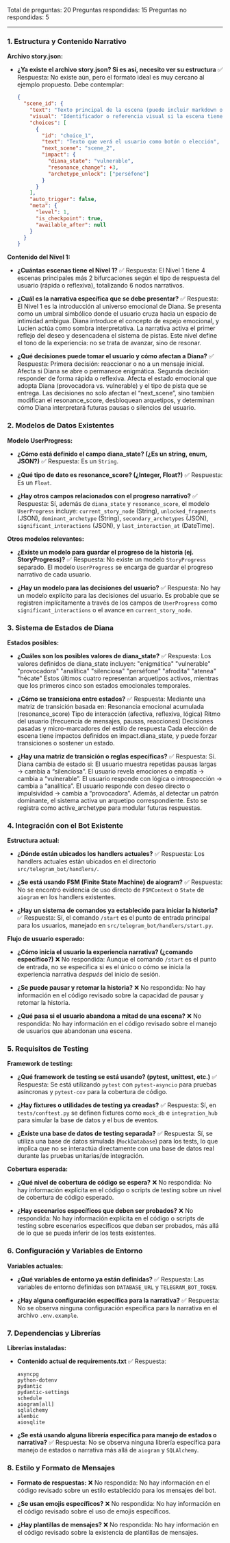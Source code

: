 Total de preguntas: 20
Preguntas respondidas: 15
Preguntas no respondidas: 5

---

### 1. Estructura y Contenido Narrativo

**Archivo story.json:**

*   **¿Ya existe el archivo story.json? Si es así, necesito ver su estructura**
    ✅ Respuesta: No existe aún, pero el formato ideal es muy cercano al ejemplo propuesto. Debe contemplar:
    ```json
    {
      "scene_id": {
        "text": "Texto principal de la escena (puede incluir markdown o tags especiales)",
        "visual": "Identificador o referencia visual si la escena tiene arte asignado",
        "choices": [
          {
            "id": "choice_1",
            "text": "Texto que verá el usuario como botón o elección",
            "next_scene": "scene_2",
            "impact": {
              "diana_state": "vulnerable",
              "resonance_change": +3,
              "archetype_unlock": ["perséfone"]
            }
          }
        ],
        "auto_trigger": false,
        "meta": {
          "level": 1,
          "is_checkpoint": true,
          "available_after": null
        }
      }
    }
    ```

**Contenido del Nivel 1:**

*   **¿Cuántas escenas tiene el Nivel 1?**
    ✅ Respuesta: El Nivel 1 tiene 4 escenas principales más 2 bifurcaciones según el tipo de respuesta del usuario (rápida o reflexiva), totalizando 6 nodos narrativos.

*   **¿Cuál es la narrativa específica que se debe presentar?**
    ✅ Respuesta: El Nivel 1 es la introducción al universo emocional de Diana. Se presenta como un umbral simbólico donde el usuario cruza hacia un espacio de intimidad ambigua. Diana introduce el concepto de espejo emocional, y Lucien actúa como sombra interpretativa. La narrativa activa el primer reflejo del deseo y desencadena el sistema de pistas. Este nivel define el tono de la experiencia: no se trata de avanzar, sino de resonar.

*   **¿Qué decisiones puede tomar el usuario y cómo afectan a Diana?**
    ✅ Respuesta:
    Primera decisión: reaccionar o no a un mensaje inicial. Afecta si Diana se abre o permanece enigmática.
    Segunda decisión: responder de forma rápida o reflexiva. Afecta el estado emocional que adopta Diana (provocadora vs. vulnerable) y el tipo de pista que se entrega.
    Las decisiones no solo afectan el “next_scene”, sino también modifican el resonance_score, desbloquean arquetipos, y determinan cómo Diana interpretará futuras pausas o silencios del usuario.

### 2. Modelos de Datos Existentes

**Modelo UserProgress:**

*   **¿Cómo está definido el campo diana_state? (¿Es un string, enum, JSON?)**
    ✅ Respuesta: Es un `String`.

*   **¿Qué tipo de dato es resonance_score? (¿Integer, Float?)**
    ✅ Respuesta: Es un `Float`.

*   **¿Hay otros campos relacionados con el progreso narrativo?**
    ✅ Respuesta: Sí, además de `diana_state` y `resonance_score`, el modelo `UserProgress` incluye: `current_story_node` (String), `unlocked_fragments` (JSON), `dominant_archetype` (String), `secondary_archetypes` (JSON), `significant_interactions` (JSON), y `last_interaction_at` (DateTime).

**Otros modelos relevantes:**

*   **¿Existe un modelo para guardar el progreso de la historia (ej. StoryProgress)?**
    ✅ Respuesta: No existe un modelo `StoryProgress` separado. El modelo `UserProgress` se encarga de guardar el progreso narrativo de cada usuario.

*   **¿Hay un modelo para las decisiones del usuario?**
    ✅ Respuesta: No hay un modelo explícito para las decisiones del usuario. Es probable que se registren implícitamente a través de los campos de `UserProgress` como `significant_interactions` o el avance en `current_story_node`.

### 3. Sistema de Estados de Diana

**Estados posibles:**

*   **¿Cuáles son los posibles valores de diana_state?**
    ✅ Respuesta:
    Los valores definidos de diana_state incluyen:
    "enigmática"
    "vulnerable"
    "provocadora"
    "analítica"
    "silenciosa"
    "perséfone"
    "afrodita"
    "atenea"
    "hécate"
    Estos últimos cuatro representan arquetipos activos, mientras que los primeros cinco son estados emocionales temporales.

*   **¿Cómo se transiciona entre estados?**
    ✅ Respuesta:
    Mediante una matriz de transición basada en:
    Resonancia emocional acumulada (resonance_score)
    Tipo de interacción (afectiva, reflexiva, lógica)
    Ritmo del usuario (frecuencia de mensajes, pausas, reacciones)
    Decisiones pasadas y micro-marcadores del estilo de respuesta
    Cada elección de escena tiene impactos definidos en impact.diana_state, y puede forzar transiciones o sostener un estado.

*   **¿Hay una matriz de transición o reglas específicas?**
    ✅ Respuesta:
    Sí. Diana cambia de estado si:
    El usuario muestra repetidas pausas largas → cambia a “silenciosa”.
    El usuario revela emociones o empatía → cambia a “vulnerable”.
    El usuario responde con lógica o introspección → cambia a “analítica”.
    El usuario responde con deseo directo o impulsividad → cambia a “provocadora”.
    Además, al detectar un patrón dominante, el sistema activa un arquetipo correspondiente. Esto se registra como active_archetype para modular futuras respuestas.

### 4. Integración con el Bot Existente

**Estructura actual:**

*   **¿Dónde están ubicados los handlers actuales?**
    ✅ Respuesta: Los handlers actuales están ubicados en el directorio `src/telegram_bot/handlers/`.

*   **¿Se está usando FSM (Finite State Machine) de aiogram?**
    ✅ Respuesta: No se encontró evidencia de uso directo de `FSMContext` o `State` de `aiogram` en los handlers existentes.

*   **¿Hay un sistema de comandos ya establecido para iniciar la historia?**
    ✅ Respuesta: Sí, el comando `/start` es el punto de entrada principal para los usuarios, manejado en `src/telegram_bot/handlers/start.py`.

**Flujo de usuario esperado:**

*   **¿Cómo inicia el usuario la experiencia narrativa? (¿comando específico?)**
    ❌ No respondida: Aunque el comando `/start` es el punto de entrada, no se especifica si es el único o cómo se inicia la experiencia narrativa *después* del inicio de sesión.

*   **¿Se puede pausar y retomar la historia?**
    ❌ No respondida: No hay información en el código revisado sobre la capacidad de pausar y retomar la historia.

*   **¿Qué pasa si el usuario abandona a mitad de una escena?**
    ❌ No respondida: No hay información en el código revisado sobre el manejo de usuarios que abandonan una escena.

### 5. Requisitos de Testing

**Framework de testing:**

*   **¿Qué framework de testing se está usando? (pytest, unittest, etc.)**
    ✅ Respuesta: Se está utilizando `pytest` con `pytest-asyncio` para pruebas asíncronas y `pytest-cov` para la cobertura de código.

*   **¿Hay fixtures o utilidades de testing ya creadas?**
    ✅ Respuesta: Sí, en `tests/conftest.py` se definen fixtures como `mock_db` e `integration_hub` para simular la base de datos y el bus de eventos.

*   **¿Existe una base de datos de testing separada?**
    ✅ Respuesta: Sí, se utiliza una base de datos simulada (`MockDatabase`) para los tests, lo que implica que no se interactúa directamente con una base de datos real durante las pruebas unitarias/de integración.

**Cobertura esperada:**

*   **¿Qué nivel de cobertura de código se espera?**
    ❌ No respondida: No hay información explícita en el código o scripts de testing sobre un nivel de cobertura de código esperado.

*   **¿Hay escenarios específicos que deben ser probados?**
    ❌ No respondida: No hay información explícita en el código o scripts de testing sobre escenarios específicos que deban ser probados, más allá de lo que se pueda inferir de los tests existentes.

### 6. Configuración y Variables de Entorno

**Variables actuales:**

*   **¿Qué variables de entorno ya están definidas?**
    ✅ Respuesta: Las variables de entorno definidas son `DATABASE_URL` y `TELEGRAM_BOT_TOKEN`.

*   **¿Hay alguna configuración específica para la narrativa?**
    ✅ Respuesta: No se observa ninguna configuración específica para la narrativa en el archivo `.env.example`.

### 7. Dependencias y Librerías

**Librerías instaladas:**

*   **Contenido actual de requirements.txt**
    ✅ Respuesta:
    ```
    asyncpg
    python-dotenv
    pydantic
    pydantic-settings
    schedule
    aiogram[all]
    sqlalchemy
    alembic
    aiosqlite
    ```

*   **¿Se está usando alguna librería específica para manejo de estados o narrativa?**
    ✅ Respuesta: No se observa ninguna librería específica para manejo de estados o narrativa más allá de `aiogram` y `SQLAlchemy`.

### 8. Estilo y Formato de Mensajes

*   **Formato de respuestas:**
    ❌ No respondida: No hay información en el código revisado sobre un estilo establecido para los mensajes del bot.

*   **¿Se usan emojis específicos?**
    ❌ No respondida: No hay información en el código revisado sobre el uso de emojis específicos.

*   **¿Hay plantillas de mensajes?**
    ❌ No respondida: No hay información en el código revisado sobre la existencia de plantillas de mensajes.
